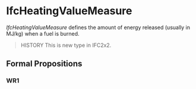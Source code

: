 # IfcHeatingValueMeasure

_IfcHeatingValueMeasure_ defines the amount of energy released (usually in MJ/kg) when a fuel is burned.
<!-- end of short definition -->

> HISTORY This is new type in IFC2x2.

## Formal Propositions

### WR1

